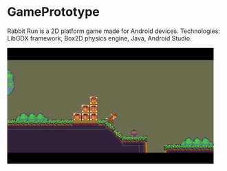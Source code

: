 # GamePrototype
Rabbit Run is a 2D platform game made for Android devices.
Technologies: LibGDX framework, Box2D physics engine, Java, Android Studio. 

![](Game.gif)
